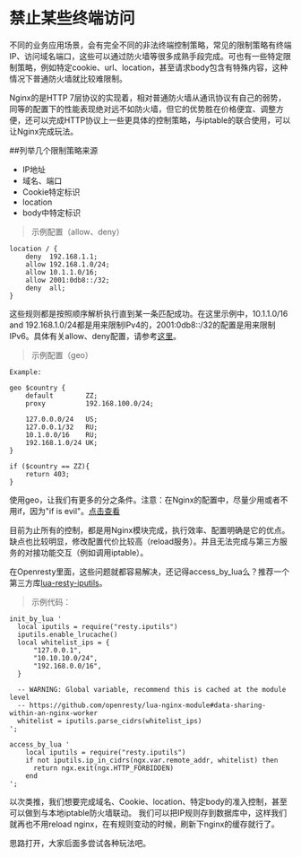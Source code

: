 # 禁止某些终端访问

不同的业务应用场景，会有完全不同的非法终端控制策略，常见的限制策略有终端IP、访问域名端口，这些可以通过防火墙等很多成熟手段完成。可也有一些特定限制策略，例如特定cookie、url、location，甚至请求body包含有特殊内容，这种情况下普通防火墙就比较难限制。

Nginx的是HTTP 7层协议的实现着，相对普通防火墙从通讯协议有自己的弱势，同等的配置下的性能表现绝对远不如防火墙，但它的优势胜在价格便宜、调整方便，还可以完成HTTP协议上一些更具体的控制策略，与iptable的联合使用，可以让Nginx完成玩法。

##列举几个限制策略来源

* IP地址
* 域名、端口
* Cookie特定标识
* location
* body中特定标识

> 示例配置（allow、deny）

```
location / {
    deny  192.168.1.1;
    allow 192.168.1.0/24;
    allow 10.1.1.0/16;
    allow 2001:0db8::/32;
    deny  all;
}
```

这些规则都是按照顺序解析执行直到某一条匹配成功。在这里示例中，10.1.1.0/16 and 192.168.1.0/24都是用来限制IPv4的，2001:0db8::/32的配置是用来限制IPv6。具体有关allow、deny配置，请参考[这里](http://nginx.org/en/docs/http/ngx_http_access_module.html)。

> 示例配置（geo）

```
Example:

geo $country {
    default        ZZ;
    proxy          192.168.100.0/24;

    127.0.0.0/24   US;
    127.0.0.1/32   RU;
    10.1.0.0/16    RU;
    192.168.1.0/24 UK;
}

if ($country == ZZ){
    return 403;
}
```

使用geo，让我们有更多的分之条件。注意：在Nginx的配置中，尽量少用或者不用if，因为"if is evil"。[点击查看](http://wiki.nginx.org/IfIsEvil)

目前为止所有的控制，都是用Nginx模块完成，执行效率、配置明确是它的优点。缺点也比较明显，修改配置代价比较高（reload服务）。并且无法完成与第三方服务的对接功能交互（例如调用iptable）。

在Openresty里面，这些问题就都容易解决，还记得access_by_lua么？推荐一个第三方库[lua-resty-iputils](https://github.com/hamishforbes/lua-resty-iputils)。

> 示例代码：

```
init_by_lua '
  local iputils = require("resty.iputils")
  iputils.enable_lrucache()
  local whitelist_ips = {
      "127.0.0.1",
      "10.10.10.0/24",
      "192.168.0.0/16",
  }

  -- WARNING: Global variable, recommend this is cached at the module level
  -- https://github.com/openresty/lua-nginx-module#data-sharing-within-an-nginx-worker
  whitelist = iputils.parse_cidrs(whitelist_ips)
';

access_by_lua '
    local iputils = require("resty.iputils")
    if not iputils.ip_in_cidrs(ngx.var.remote_addr, whitelist) then
      return ngx.exit(ngx.HTTP_FORBIDDEN)
    end
';
```

以次类推，我们想要完成域名、Cookie、location、特定body的准入控制，甚至可以做到与本地iptable防火墙联动。
我们可以把IP规则存到数据库中，这样我们就再也不用reload nginx，在有规则变动的时候，刷新下nginx的缓存就行了。

思路打开，大家后面多尝试各种玩法吧。
